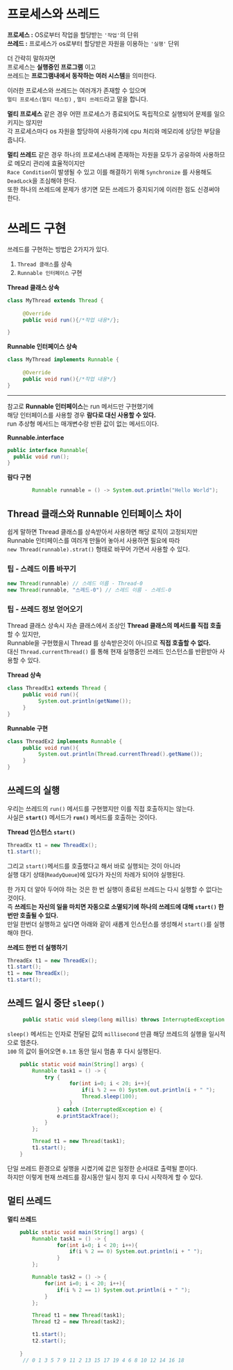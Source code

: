 # 프로세스와 쓰레드  
**프로세스 :** OS로부터 작업을 할당받는 `'작업'`의 단위      
**쓰레드 :** 프로세스가 os로부터 할당받은 자원을 이용하는 `'실행'` 단위     
     
더 간략히 말하자면         
프로세스는 **실행중인 프로그램** 이고          
쓰레드는 **프로그램내에서 동작하는 여러 시스템**을 의미한다.           
          
이러한 프로세스와 쓰레드는 여러개가 존재할 수 있으며           
`멀티 프로세스(멀티 태스킹)` , `멀티 쓰레드`라고 말을 합니다.        

**멀티 프로세스** 같은 경우 어떤 프로세스가 종료되어도 독립적으로 실행되어 문제를 일으키지는 않지만       
각 프로세스마다 os 자원을 할당하여 사용하기에 cpu 처리와 메모리에 상당한 부담을 줍니다.        
  
**멀티 쓰레드** 같은 경우 하나의 프로세스내에 존재하는 자원을 모두가 공유하여 사용하므로 메모리 관리에 효율적이지만        
`Race Condition`이 발생될 수 있고 이를 해결하기 위해 `Synchronize` 를 사용해도 `DeadLock`을 조심해야 한다.            
또한 하나의 쓰레드에 문제가 생기면 모든 쓰레드가 중지되기에 이러한 점도 신경써야 한다.   

# 쓰레드 구현    
쓰레드를 구현하는 방법은 2가지가 있다.   
        
1. `Thread 클래스`를 상속       
2. `Runnable 인터페이스` 구현     
    
**Thread 클래스 상속**    
```java  
class MyThread extends Thread {
     
     @Override
     public void run(){/*작업 내용*/};

}
```

**Runnable 인터페이스 상속**    
```java  
class MyThread implements Runnable {
     
     @Override
     public void run(){/*작업 내용*/}
}
```       
___ 
    
참고로 **Runnable 인터페이스**는 run 메서드만 구현했기에      
해당 인터페이스를 사용할 경우 **람다로 대신 사용할 수 있다.**          
run 추상형 메서드는 매개변수랑 반환 값이 없는 메서드이다.      
         
**Runnable.interface**
```java
public interface Runnable{
  public void run();
}
```
   
**람다 구현**   
```java
        Runnable runnable = () -> System.out.println("Hello World");
```
      
## Thread 클래스와 Runnable 인터페이스 차이       
쉽게 말하면 Thread 클래스를 상속받아서 사용하면 해당 로직이 고정되지만             
Runnable 인터페이스를 여러개 만들어 놓아서 사용하면 필요에 따라                  
`new Thread(runnable).strat()` 형태로 바꾸어 가면서 사용할 수 있다.          
              
### 팁 - 스레드 이름 바꾸기             
```java           
new Thread(runnable) // 스레드 이름 - Thread-0     
new Thread(runnable, "스레드-0") // 스레드 이름 - 스레드-0    
```             
                       
### 팁 - 쓰레드 정보 얻어오기                       
Thread 클래스 상속시 자손 클래스에서 조상인 **Thread 클래스의 메서드를 직접 호출**할 수 있지만,                                   
Runnable을 구현했을시 Thread 를 상속받은것이 아니므로 **직접 호출할 수 없다.**                 
대신 `Thread.currentThread()` 를 통해 현재 실행중인 쓰레드 인스턴스를 반환받아 사용할 수 있다.      

**Thread 상속**
```java
class ThreadEx1 extends Thread {
     public void run(){
          System.out.println(getName());
     }
}
```
  
**Runnable 구현**     
```java
class ThreadEx2 implements Runnable {
     public void run(){
          System.out.println(Thread.currentThread().getName());
     }
}
```   
       
## 쓰레드의 실행            
우리는 쓰레드의 `run()` 메서드를 구현했지만 이를 직접 호출하지는 않는다.                     
사실은 **`start()`** 메서드가 **`run()`** 메서드를 호출하는 것이다.                  
      
**Thread 인스턴스 `start()`**
```java
ThreadEx t1 = new ThreadEx();
t1.start();
```
   
그리고 `start()`메서드를 호출했다고 해서 바로 실행되는 것이 아니라      
실행 대기 상태(`ReadyQueue`)에 있다가 자신의 차례가 되어야 실행된다.      
      
한 가지 더 알아 두어야 하는 것은 한 번 실행이 종료된 쓰레드는 다시 실행할 수 없다는 것이다.      
즉 **쓰레드는 자신의 일을 마치면 자동으로 소멸되기에 하나의 쓰레드에 대해 `start()` 한 번만 호출될 수 있다.**       
만일 한번더 실행하고 싶다면 아래와 같이 새롭게 인스턴스를 생성해서 `start()`를 실행해야 한다.     
    
**쓰레드 한번 더 실행하기**
```java
ThreadEx t1 = new ThreadEx();
t1.start();
t1 = new ThreadEx();
t1.start();
```

## 쓰레드 일시 중단 `sleep()`          
   
```java
     public static void sleep(long millis) throws InterruptedException  
```
`sleep()` 메서드는 인자로 전달된 값의 `millisecond` 만큼 해당 쓰레드의 실행을 일시적으로 멈춘다.        
`100` 의 값이 들어오면 `0.1초` 동안 일시 멈춤 후 다시 실행된다.          
   
```java
    public static void main(String[] args) {
        Runnable task1 = () -> {
            try {
                    for(int i=0; i < 20; i++){
                        if(i % 2 == 0) System.out.println(i + " ");
                        Thread.sleep(100);
                    }
                } catch (InterruptedException e) {
                e.printStackTrace();
            }
        };

        Thread t1 = new Thread(task1);
        t1.start();
    }
```
단일 쓰레드 환경으로 실행을 시켰기에 값은 일정한 순서대로 출력될 뿐이다.          
하지만 이렇게 현재 쓰레드를 잠시동안 일시 정지 후 다시 시작하게 할 수 있다.      
    
## 멀티 쓰레드 
**멀티 쓰레드**
```java
    public static void main(String[] args) {
        Runnable task1 = () -> {
                for(int i=0; i < 20; i++){
                    if(i % 2 == 0) System.out.println(i + " ");
                }
        };

        Runnable task2 = () -> {
            for(int i=0; i < 20; i++){
                if(i % 2 == 1) System.out.println(i + " ");
            }
        };

        Thread t1 = new Thread(task1);
        Thread t2 = new Thread(task2);

        t1.start();
        t2.start();
        
    }
     // 0 1 3 5 7 9 11 2 13 15 17 19 4 6 8 10 12 14 16 18  
```






